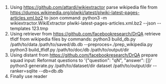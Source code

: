 1. Using https://github.com/attardi/wikiextractor parse wikipedia file from https://dumps.wikimedia.org/plwiki/latest/plwiki-latest-pages-articles.xml.bz2 to json command:
python3 -m wikiextractor.WikiExtractor plwiki-latest-pages-articles.xml.bz2 --json --templates 123.tmp
2. Using retriever from https://github.com/facebookresearch/DrQA retrieve tfidf from wikipedia files by commands:
python3 build_db.py /path/to/data /path/to/saved/db.db --preproces=./prep_wikipedia.py
python3 build_tfidf.py /path/to/doc/db /path/to/output/dir
3. Using distant from https://github.com/facebookresearch/DrQA prepare squad input:
Reformat questions to '{"question": "qN", "answer": []}'
python3 generate.py /path/to/dataset/dir dataset /path/to/output/dir --ranker=sqlite --db=db.db
4. Finally use reader 
